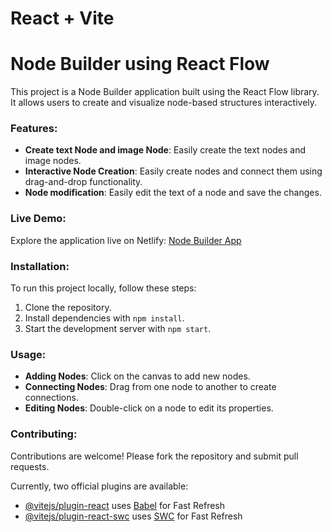 # React + Vite

# Node Builder using React Flow

This project is a Node Builder application built using the React Flow library. It allows users to create and visualize node-based structures interactively.

### Features:
- **Create text Node and image Node**: Easily create the text nodes and image nodes.
- **Interactive Node Creation**: Easily create nodes and connect them using drag-and-drop functionality.
- **Node modification**: Easily edit the text of a node and save the changes.

### Live Demo:
Explore the application live on Netlify: [Node Builder App](https://chatbot-builder-mrsameer.netlify.app/)

### Installation:
To run this project locally, follow these steps:

1. Clone the repository.
2. Install dependencies with `npm install`.
3. Start the development server with `npm start`.

### Usage:
- **Adding Nodes**: Click on the canvas to add new nodes.
- **Connecting Nodes**: Drag from one node to another to create connections.
- **Editing Nodes**: Double-click on a node to edit its properties.

### Contributing:
Contributions are welcome! Please fork the repository and submit pull requests.

Currently, two official plugins are available:

- [@vitejs/plugin-react](https://github.com/vitejs/vite-plugin-react/blob/main/packages/plugin-react/README.md) uses [Babel](https://babeljs.io/) for Fast Refresh
- [@vitejs/plugin-react-swc](https://github.com/vitejs/vite-plugin-react-swc) uses [SWC](https://swc.rs/) for Fast Refresh
